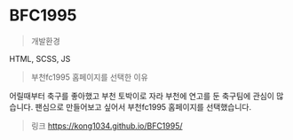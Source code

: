 # BFC1995

>개발환경

HTML, SCSS, JS

>부천fc1995 홈페이지를 선택한 이유

어릴때부터 축구를 좋아했고 부천 토박이로 자라 부천에 연고를 둔 축구팀에 관심이 많습니다.
팬심으로 만들어보고 싶어서 부천fc1995 홈페이지를 선택했습니다.

>링크
https://kong1034.github.io/BFC1995/
